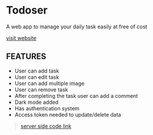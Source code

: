 # Todoser

A web app to manage your daily task easily at free of cost

[visit website](https://todoser-1.web.app/)

## FEATURES

- User can add task
- User can edit task
- User can add multiple image
- User can remove task
- After completing the task user can add a comment
- Dark mode added
- Has authentication system
- Access token needed to update/delete data

> [server side code link](https://github.com/prosenjit-singha/todoser-server)
